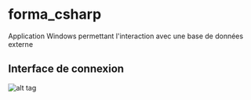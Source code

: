 # forma_csharp
Application Windows permettant l'interaction avec une base de données externe

## Interface de connexion

![alt tag](https://i.gyazo.com/237036d09241140568bb9d4a5da53156.png)

